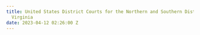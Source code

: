```yaml
---
title: United States District Courts for the Northern and Southern Districts of West
  Virginia
date: 2023-04-12 02:26:00 Z
---
```


